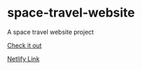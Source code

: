 # space-travel-website

A space travel website project

[Check it out](https://akashkv11.github.io/space-travel-website/)

[Netlify Link](https://adorable-crumble-9e491d.netlify.app/)
